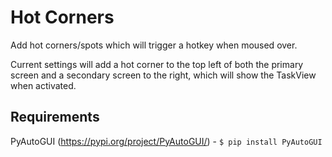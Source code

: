 # Hot Corners
Add hot corners/spots which will trigger a hotkey when moused over.

Current settings will add a hot corner to the top left of both the primary screen and a secondary screen to the right, which will show the TaskView when activated.

## Requirements
PyAutoGUI (https://pypi.org/project/PyAutoGUI/) - `$ pip install PyAutoGUI`
